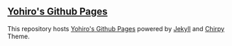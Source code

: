 [**Yohiro's Github Pages**](https://yohirow.github.io/)
---
This repository hosts [Yohiro's Github Pages](https://yohirow.github.io/) powered by [Jekyll](https://jekyllrb.com/) and [Chirpy](https://github.com/cotes2020/jekyll-theme-chirpy) Theme.
